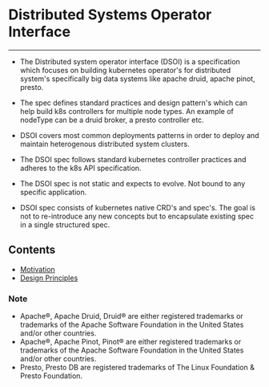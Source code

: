 # Distributed Systems Operator Interface
-----------------------------------------------------------------------------------------------

- The Distributed system operator interface (DSOI) is a specification which focuses on building kubernetes operator's for distributed system's specifically big data systems like apache druid, apache pinot, presto.

- The spec defines standard practices and design pattern's which can help build k8s controllers for multiple node types. An example of nodeType can be a druid broker, a presto controller etc.

- DSOI covers most common deployments patterns in order to deploy and maintain heterogenous distributed system clusters.

- The DSOI spec follows standard kubernetes controller practices and adheres to the k8s API specification.

- The DSOI spec is not static and expects to evolve. Not bound to any specific application.

- DSOI spec consists of kubernetes native CRD's and spec's. The goal is not to re-introduce any new concepts but to encapsulate existing spec in a single structured spec.

## Contents

- [Motivation](MOTIVATION.md)
- [Design Principles](PRINCIPLES.md) 
 
### Note
- Apache®, Apache Druid, Druid® are either registered trademarks or trademarks of the Apache Software Foundation in the United States and/or other countries.
- Apache®, Apache Pinot, Pinot® are either registered trademarks or trademarks of the Apache Software Foundation in the United States and/or other countries.
- Presto, Presto DB are registered trademarks of The Linux Foundation & Presto Foundation.
